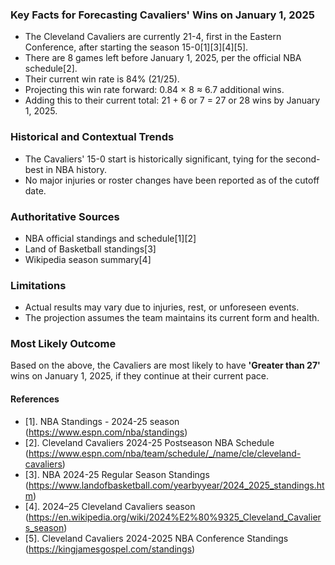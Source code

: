 ### Key Facts for Forecasting Cavaliers' Wins on January 1, 2025

- The Cleveland Cavaliers are currently 21-4, first in the Eastern Conference, after starting the season 15-0[1][3][4][5].
- There are 8 games left before January 1, 2025, per the official NBA schedule[2].
- Their current win rate is 84% (21/25).
- Projecting this win rate forward: 0.84 × 8 ≈ 6.7 additional wins.
- Adding this to their current total: 21 + 6 or 7 = 27 or 28 wins by January 1, 2025.

### Historical and Contextual Trends

- The Cavaliers' 15-0 start is historically significant, tying for the second-best in NBA history.
- No major injuries or roster changes have been reported as of the cutoff date.

### Authoritative Sources

- NBA official standings and schedule[1][2]
- Land of Basketball standings[3]
- Wikipedia season summary[4]

### Limitations

- Actual results may vary due to injuries, rest, or unforeseen events.
- The projection assumes the team maintains its current form and health.

### Most Likely Outcome

Based on the above, the Cavaliers are most likely to have **'Greater than 27'** wins on January 1, 2025, if they continue at their current pace.

#### References
- [1]. NBA Standings - 2024-25 season (https://www.espn.com/nba/standings)
- [2]. Cleveland Cavaliers 2024-25 Postseason NBA Schedule (https://www.espn.com/nba/team/schedule/_/name/cle/cleveland-cavaliers)
- [3]. NBA 2024-25 Regular Season Standings (https://www.landofbasketball.com/yearbyyear/2024_2025_standings.htm)
- [4]. 2024–25 Cleveland Cavaliers season (https://en.wikipedia.org/wiki/2024%E2%80%9325_Cleveland_Cavaliers_season)
- [5]. Cleveland Cavaliers 2024-2025 NBA Conference Standings (https://kingjamesgospel.com/standings)